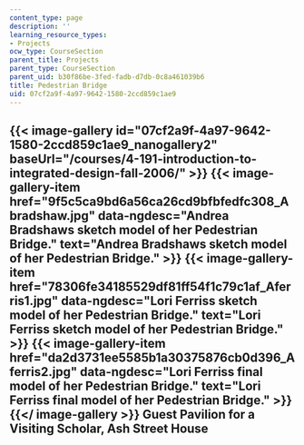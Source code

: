 ```yaml
---
content_type: page
description: ''
learning_resource_types:
- Projects
ocw_type: CourseSection
parent_title: Projects
parent_type: CourseSection
parent_uid: b30f86be-3fed-fadb-d7db-0c8a461039b6
title: Pedestrian Bridge
uid: 07cf2a9f-4a97-9642-1580-2ccd859c1ae9
---
```


{{< image-gallery id="07cf2a9f-4a97-9642-1580-2ccd859c1ae9_nanogallery2" baseUrl="/courses/4-191-introduction-to-integrated-design-fall-2006/" >}}
{{< image-gallery-item href="9f5c5ca9bd6a56ca26cd9bfbfedfc308_Abradshaw.jpg" data-ngdesc="Andrea Bradshaws sketch model of her Pedestrian Bridge." text="Andrea Bradshaws sketch model of her Pedestrian Bridge." >}}
{{< image-gallery-item href="78306fe34185529df81ff54f1c79c1af_Aferris1.jpg" data-ngdesc="Lori Ferriss sketch model of her Pedestrian Bridge." text="Lori Ferriss sketch model of her Pedestrian Bridge." >}}
{{< image-gallery-item href="da2d3731ee5585b1a30375876cb0d396_Aferris2.jpg" data-ngdesc="Lori Ferriss final model of her Pedestrian Bridge." text="Lori Ferriss final model of her Pedestrian Bridge." >}}
{{</ image-gallery >}}
Guest Pavilion for a Visiting Scholar, Ash Street House
-------------------------------------------------------